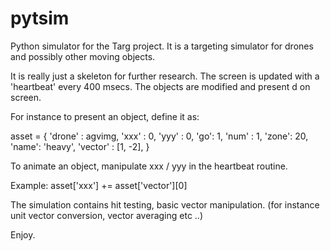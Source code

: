# pytsim

Python simulator for the Targ project.
It is a targeting simulator for drones and possibly other moving objects.

It is really just a skeleton for further research. The screen is updated with
a 'heartbeat' every 400 msecs. The objects are modified and present d on screen.

 For instance to present an object, define it as:
   
asset = { 'drone' : agvimg, 'xxx' : 0, 'yyy' : 0, 'go': 1, 'num' : 1, 
                'zone': 20, 'name': 'heavy', 'vector' : [1, -2],
        }

 To animate an object, manipulate xxx / yyy in the heartbeat routine.
 
  Example: asset['xxx'] += asset['vector'][0]

 The simulation contains hit testing, basic vector manipulation. 
 (for instance unit vector conversion, vector averaging etc ..)
 
 
 Enjoy.
 
 

